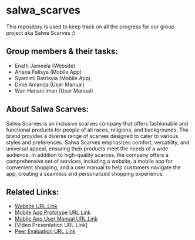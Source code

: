 # salwa_scarves
This repository is used to keep track on all the progress for our group project aka Salwa Scarves :)

## Group members & their tasks:
- Enath Jameela (Website)
- Ariana Falisya (Mobile App)
- Syamimi Batrisyia (Mobile App)
- Dinie Amanda (User Manual)
- Wan Hanani Iman (User Manual)

## About Salwa Scarves:
Salwa Scarves is an inclusive scarves company that offers fashionable and functional products for people of all races, religions, and backgrounds. The brand provides a diverse range of scarves designed to cater to various styles and preferences. Salwa Scarves emphasizes comfort, versatility, and universal appeal, ensuring their products meet the needs of a wide audience. In addition to high-quality scarves, the company offers a comprehensive set of services, including a website, a mobile app for convenient shopping, and a user manual to help customers navigate the app, creating a seamless and personalized shopping experience.

## Related Links:
- [Website URL Link](https://enathjameela.wixsite.com/salwascarvess)
- [Mobile App Prototype URL Link](https://www.figma.com/proto/ebk0lpMTsXZn2eFmnbMKxa/Salwa-Scarves?node-id=18-2&node-type=canvas&t=bzPwQJf4efmHjnmC-0&scaling=scale-down&content-scaling=fixed&page-id=0%3A1&starting-point-node-id=18%3A2)
- [Mobile App User Manual URL Link](https://www.canva.com/design/DAGQtM0JTpU/VCFbJUB5_lYS26yqh-Pimw/view?utm_content=DAGQtM0JTpU&utm_campaign=designshare&utm_medium=link&utm_source=editor#1)
- [Video Presentation URL Link]
- [Peer Evaluation URL Link](https://mmuedumy-my.sharepoint.com/:x:/r/personal/ariana_falisya_aidy_student_mmu_edu_my/Documents/Peer%20evaluation.xlsx?d=w8dc70ed513d14d8fa027cd02277cd759&csf=1&web=1&e=ZPQ77J)
